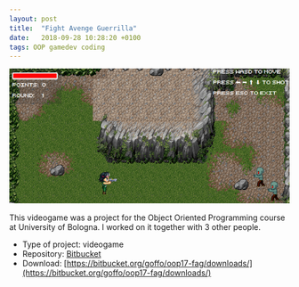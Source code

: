 ```yaml
---
layout: post
title:  "Fight Avenge Guerrilla"
date:   2018-09-28 10:28:20 +0100
tags: OOP gamedev coding
---
```


<img src="/assets/images/fag-screen.png" />

This videogame was a project for the Object Oriented Programming course at
University of Bologna. 
I worked on it together with 3 other people.

* Type of project: videogame
* Repository: [Bitbucket](https://bitbucket.org/goffo/oop17-fag/src/master/src/main/resources/assets/)
* Download: [https://bitbucket.org/goffo/oop17-fag/downloads/](https://bitbucket.org/goffo/oop17-fag/downloads/)

